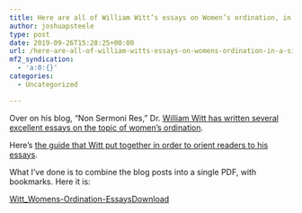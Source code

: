 ```yaml
---
title: Here are all of William Witt’s essays on Women’s ordination, in a single PDF (with bookmarks!)
author: joshuapsteele
type: post
date: 2019-09-26T15:28:25+00:00
url: /here-are-all-of-william-witts-essays-on-womens-ordination-in-a-single-pdf-with-bookmarks/
mf2_syndication:
  - 'a:0:{}'
categories:
  - Uncategorized

---
```

Over on his blog, &#8220;Non Sermoni Res,&#8221; Dr. [William Witt has written several excellent essays on the topic of women&#8217;s ordination][1].

Here&#8217;s [the guide that Witt put together in order to orient readers to his essays][2].

What I&#8217;ve done is to combine the blog posts into a single PDF, with bookmarks. Here it is:

<div class="wp-block-file">
  <a href="https://joshuapsteele.com/wp-content/uploads/2019/09/Witt_Womens-Ordination-Essays.pdf">Witt_Womens-Ordination-Essays</a><a href="https://joshuapsteele.com/wp-content/uploads/2019/09/Witt_Womens-Ordination-Essays.pdf" class="wp-block-file__button" download>Download</a>
</div>

 [1]: http://willgwitt.org/category/theology/womens-ordination/
 [2]: http://willgwitt.org/a-guide-to-my-essays-about-womens-ordination/